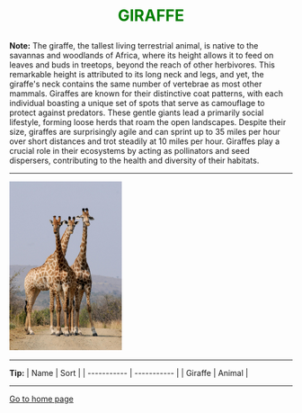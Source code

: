 
# <center><p style="color:green"> GIRAFFE </p> </center>
**Note:** The giraffe, the tallest living terrestrial animal, is native to the savannas and woodlands of Africa, where its height allows it to feed on leaves and buds in treetops, beyond the reach of other herbivores. This remarkable height is attributed to its long neck and legs, and yet, the giraffe's neck contains the same number of vertebrae as most other mammals. Giraffes are known for their distinctive coat patterns, with each individual boasting a unique set of spots that serve as camouflage to protect against predators. These gentle giants lead a primarily social lifestyle, forming loose herds that roam the open landscapes. Despite their size, giraffes are surprisingly agile and can sprint up to 35 miles per hour over short distances and trot steadily at 10 miles per hour. Giraffes play a crucial role in their ecosystems by acting as pollinators and seed dispersers, contributing to the health and diversity of their habitats.

---


<img src="./image/animal1.jpg" width="200" height="300">

---
**Tip:**
| Name      | Sort |
| ----------- | ----------- |
| Giraffe     | Animal |

---
[Go to home page](README.md)